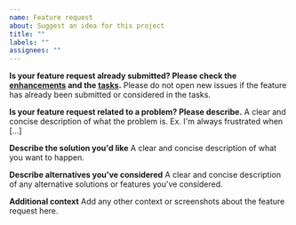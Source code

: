 ```yaml
---
name: Feature request
about: Suggest an idea for this project
title: ""
labels: ""
assignees: ""
---
```


**Is your feature request already submitted? Please check the [enhancements](https://github.com/joanroig/pccomponentes-bot/labels/enhancement) and the [tasks](https://github.com/joanroig/pccomponentes-bot/projects/1).**
Please do not open new issues if the feature has already been submitted or considered in the tasks.

**Is your feature request related to a problem? Please describe.**
A clear and concise description of what the problem is. Ex. I'm always frustrated when [...]

**Describe the solution you'd like**
A clear and concise description of what you want to happen.

**Describe alternatives you've considered**
A clear and concise description of any alternative solutions or features you've considered.

**Additional context**
Add any other context or screenshots about the feature request here.
